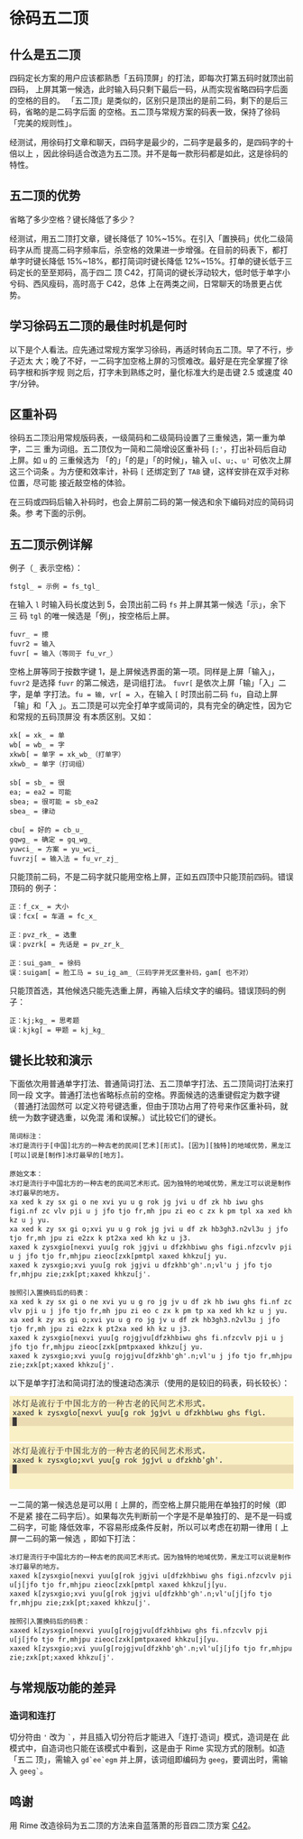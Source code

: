 # 徐码五二顶

## 什么是五二顶

四码定长方案的用户应该都熟悉「五码顶屏」的打法，即每次打第五码时就顶出前四码，
上屏其第一候选，此时输入码只剩下最后一码，从而实现省略四码字后面的空格的目的。
「五二顶」是类似的，区别只是顶出的是前二码，剩下的是后三码，省略的是二码字后面
的空格。五二顶与常规方案的码表一致，保持了徐码「完美的规则性」。

经测试，用徐码打文章和聊天，四码字是最少的，二码字是最多的，是四码字的十倍以上
，因此徐码适合改造为五二顶。并不是每一款形码都是如此，这是徐码的特性。

## 五二顶的优势

省略了多少空格？键长降低了多少？

经测试，用五二顶打文章，键长降低了 10%~15%。在引入「置换码」优化二级简码字从而
提高二码字频率后，杀空格的效果进一步增强。在目前的码表下，都打单字时键长降低
15%~18%，都打简词时键长降低 12%~15%。打单的键长低于三码定长的至至郑码，高于四二
顶 C42，打简词的键长浮动较大，低时低于单字小兮码、西风瘦码，高时高于 C42，总体
上在两类之间，日常聊天的场景更占优势。

## 学习徐码五二顶的最佳时机是何时

以下是个人看法。应先通过常规方案学习徐码，再适时转向五二顶。早了不行，步子迈太
大；晚了不好，一二码字加空格上屏的习惯难改。最好是在完全掌握了徐码字根和拆字规
则之后，打字未到熟练之时，量化标准大约是击键 2.5 或速度 40 字/分钟。

## 区重补码

徐码五二顶沿用常规版码表，一级简码和二级简码设置了三重候选，第一重为单字，二三
重为词组。五二顶仅为一简和二简增设区重补码 `[;'`，打出补码后自动上屏。如 `u` 的
三重候选为 「的」「的是」「的时候」，输入 `u[`、`u;`、`u'` 可依次上屏这三个词条
。为方便和效率计，补码 `[` 还绑定到了 `TAB` 键，这样安排在双手对称位置，尽可能
接近敲空格的体验。

在三码或四码后输入补码时，也会上屏前二码的第一候选和余下编码对应的简码词条。参
考下面的示例。

## 五二顶示例详解

例子（`_` 表示空格）：

    fstgl_ = 示例 = fs_tgl_

在输入 `l` 时输入码长度达到 5，会顶出前二码 `fs` 并上屏其第一候选「示」，余下三
码 `tgl` 的唯一候选是「例」，按空格后上屏。

    fuvr_ = 摠
    fuvr2 = 输入
    fuvr[ = 输入（等同于 fu_vr_）

空格上屏等同于按数字键 1，是上屏候选界面的第一项。同样是上屏「输入」，`fuvr2`
是选择 `fuvr` 的第二候选，是词组打法。 `fuvr[` 是依次上屏「输」「入」二字，是单
字打法。`fu = 输, vr[ = 入`，在输入 `[` 时顶出前二码 `fu`，自动上屏「输」和「入
」。五二顶是可以完全打单字或简词的，具有完全的确定性，因为它和常规的五码顶屏没
有本质区别。又如：

    xk[ = xk_ = 单
    wb[ = wb_ = 字
    xkwb[ = 单字 = xk_wb_（打单字）
    xkwb_ = 单字（打词组）

    sb[ = sb_ = 很
    ea; = ea2 = 可能
    sbea; = 很可能 = sb_ea2
    sbea_ = 律动

    cbu[ = 好的 = cb_u_
    gqwg_ = 确定 = gq_wg_
    yuwci_ = 方案 = yu_wci_
    fuvrzj[ = 输入法 = fu_vr_zj_

只能顶前二码，不是二码字就只能用空格上屏，正如五四顶中只能顶前四码。错误顶码的
例子：

    正：f_cx_ = 大小
    误：fcx[ = 车道 = fc_x_

    正：pvz_rk_ = 选重
    误：pvzrk[ = 先话是 = pv_zr_k_

    正：sui_gam_ = 徐码
    误：suigam[ = 脸工马 = su_ig_am_（三码字并无区重补码，gam[ 也不对）

只能顶首选，其他候选只能先选重上屏，再输入后续文字的编码。错误顶码的例子：

    正：kj;kg_ = 思考题
    误：kjkg[ = 甲题 = kj_kg_

## 键长比较和演示

下面依次用普通单字打法、普通简词打法、五二顶单字打法、五二顶简词打法来打同一段
文字。普通打法也省略标点前的空格。界面候选的选重键假定为数字键（普通打法固然可
以定义符号键选重，但由于顶功占用了符号来作区重补码，就统一为数字键选重，以免混
淆和误解。）试比较它们的键长。

``` 
简词标注：
冰灯是流行于[中国]北方的一种古老的民间[艺术][形式]。[因为][独特]的地域优势，黑龙江[可以]说是[制作]冰灯最早的[地方]。

原始文本：
冰灯是流行于中国北方的一种古老的民间艺术形式。因为独特的地域优势，黑龙江可以说是制作冰灯最早的地方。
xa xed k zy sx gi o ne xvi yu u g rok jg jvi u df zk hb iwu ghs figi.nf zc vlv pji u j jfo tjo fr,mh jpu zi eo c zx k pm tpl xa xed kh kz u j yu.
xa xed k zy sx gi o;xvi yu u g rok jg jvi u df zk hb3gh3.n2vl3u j jfo tjo fr,mh jpu zi e2zx k pt2xa xed kh kz u j3.
xaxed k zysxgio[nexvi yuu[g rok jgjvi u dfzkhbiwu ghs figi.nfzcvlv pji u j jfo tjo fr,mhjpu zieoc[zxk[pmtpl xaxed khkzu[j yu.
xaxed k zysxgio;xvi yuu[g rok jgjvi u dfzkhb'gh'.n;vl'u j jfo tjo fr,mhjpu zie;zxk[pt;xaxed khkzu[j'.

按照引入置换码后的码表：
xa xed k zy sx gi o ne xvi yu u g ro jg jv u df zk hb iwu ghs fi.nf zc vlv pji u j jfo tjo fr,mh jpu zi eo c zx k pm tp xa xed kh kz u j yu.
xa xed k zy xs gi o;xvi yu u g ro jg jv u df zk hb3gh3.n2vl3u j jfo tjo fr,mh jpu zi e2zx k pt2xa xed kh kz u j3.
xaxed k zysxgio[nexvi yuu[g rojgjvu[dfzkhbiwu ghs fi.nfzcvlv pji u j jfo tjo fr,mhjpu zieoc[zxk[pmtpxaxed khkzu[j yu.
xaxed k zysxgio;xvi yuu[g rojgjvu[dfzkhb'gh'.n;vl'u j jfo tjo fr,mhjpu zie;zxk[pt;xaxed khkzu[j'.
```

以下是单字打法和简词打法的慢速动态演示（使用的是较旧的码表，码长较长）：

![单字打法](demo/xuma_52p_single_style.gif)
![简词打法](demo/xuma_52p_phrase_style.gif)

一二简的第一候选总是可以用 `[` 上屏的，而空格上屏只能用在单独打的时候（即不是紧
接在二码字后）。如果每次先判断前一个字是不是单独打的、是不是一码或二码字，可能
降低效率，不容易形成条件反射，所以可以考虑在初期一律用 `[` 上屏一二码的第一候选
，即如下打法：

```
冰灯是流行于中国北方的一种古老的民间艺术形式。因为独特的地域优势，黑龙江可以说是制作冰灯最早的地方。
xaxed k[zysxgio[nexvi yuu[g[rok jgjvi u[dfzkhbiwu ghs figi.nfzcvlv pji u[j[jfo tjo fr,mhjpu zieoc[zxk[pmtpl xaxed khkzu[j[yu.
xaxed k[zysxgio;xvi yuu[g[rok jgjvi u[dfzkhb'gh'.n;vl'u[j[jfo tjo fr,mhjpu zie;zxk[pt;xaxed khkzu[j'.

按照引入置换码后的码表：
xaxed k[zysxgio[nexvi yuu[g[rojgjvu[dfzkhbiwu ghs fi.nfzcvlv pji u[j[jfo tjo fr,mhjpu zieoc[zxk[pmtpxaxed khkzu[j[yu.
xaxed k[zysxgio;xvi yuu[g[rojgjvu[dfzkhb'gh'.n;vl'u[j[jfo tjo fr,mhjpu zie;zxk[pt;xaxed khkzu[j'.
```

## 与常规版功能的差异

### 造词和连打

切分符由 `'` 改为 `` ` ``，并且插入切分符后才能进入「连打·造词」模式，造词是在
此模式中，自造词也只能在该模式中看到，这是由于 Rime 实现方式的限制。如造「五二
顶」，需输入 ``gd`ee`egm`` 并上屏，该词组即编码为 `geeg`，要调出时，需输入 ``
geeg` ``。

## 鸣谢

用 Rime 改造徐码为五二顶的方法来自蓝落萧的形音四二顶方案
[C42](https://github.com/lanluoxiao/c42)。
